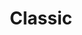 ---
layout: category
id: classic
permalink: /classic/
title: Classic
nav: true
nav-order: 5
intro: Struggling to choose between riverside gem or historic charm? You can’t go wrong with this selection of classic romantic destinations; only the best of the best will do.

banner:
  title: For classic romance...
  attribution: >
    <a href="#photo-link">Photo</a> by username / <a rel="nofollow" href="https://creativecommons.org/licenses/by/2.0/">CC BY</a>

feature:
  id: heidelberg
  title: Heidelberg
  description: Heidelberg is just one of those picture-perfect towns. Surrounded by dark-green forest, slung along a sparkling river and overlooked by a gothic-cum-renaissance castle perched high on a hill, an image of Heidelberg stirs the inner romantic. Also the real Romantics; William Turner and Goethe were both totally infatuated with the place, crafting verse and landscapes that capture the wild beauty of the town. As Goethe put it, “The town with its location and beautiful surroundings, has, one may say, something special.” Discover this for yourself by wandering the cobbled streets of the marvellous baroque old town and sinking into the historic student atmosphere, centred around Germany’s oldest university.
  airport: AIRPORT NAME
  image-attribution: >
    <a href="#photo-link">Photo</a> by username / <a rel="nofollow" href="https://creativecommons.org/licenses/by/2.0/">CC BY</a>
  topics:
    - id: schloss-heidelberg
      title: Schloss Heidelberg
      description: The town’s most romantic asset, the renaissance red-stone marvel paints an evocative shape on Heidelburg’s skyline. And, of course, the temptation is there to get a closer look. It’s a steep climb to the top, but the views are unmissable. Best to head there just before sunset and pitch a spot in the castle grounds, where a blanket and some wine will be the perfect aperitif to start the evening.
      image-attribution: >
        <a href="#photo-link">Photo</a> by username / <a rel="nofollow" href="https://creativecommons.org/licenses/by/2.0/">CC BY</a>
    - id: funicular
      title: Funicular
      description: Views and more views. In a place as pretty as Heidelberg, there’s nothing quite like discovering another gorgeous vista to enjoy with your loved one. Also, nothing beats a funicular. Step into the old wooden carriage as it climbs high to the King’s Throne, the peak of a mountain that towers over Heidelberg. Up here, the views are magnificent, stretching beyond the town and river valley.
      image-attribution: >
        <a href="#photo-link">Photo</a> by username / <a rel="nofollow" href="https://creativecommons.org/licenses/by/2.0/">CC BY</a>
    - id: student-pubs
      title: Student Pubs
      description: The title may sound daunting but Heidleberg’s student pubs are an institution. With a university heritage as old as this, there’s a strong selection of old-world pubs to sink a few pilsners in. Zum Roten Ochsen is one of the oldest and most known, a wood-panelled delight where students have carved their names into the tables and walls for centuries. Plus, the menu is filled with traditional eats, for a wholesome night of convivial excess.
      image-attribution: >
        <a href="#photo-link">Photo</a> by username / <a rel="nofollow" href="https://creativecommons.org/licenses/by/2.0/">CC BY</a>

destinations:
  - id: rothenburg
    title: Rothenburg
    description: This remarkable Bavarian village, with its topsy-turvy, bright and colourful medieval buildings and narrow, twisting, picturesque streets, is as fairytale pretty as it gets. Surrounded by high walls and tall, round turrets, Rothenburg is a time capsule of picture-perfect sights slung on the famed Romantic Way. For all-out romance, don’t miss this classic slice of medieval beauty.
    airport: AIRPORT NAME
    image-attribution: >
      <a href="#photo-link">Photo</a> by username / <a rel="nofollow" href="https://creativecommons.org/licenses/by/2.0/">CC BY</a>
  - id: lubeck
    title: Lübeck
    description: Once lauded as the Queen of the Hanse, Lübeck was a very important trading centre in the Middle Ages. Like any wealthy old town, this means one thing; a set of gorgeous old buildings, grand churches, round towers and centuries-old cosmopolitan flair. Though fairly big, Lübeck is wonderfully laid-back, with riverside ambles, historic restaurants and chilled out pubs to explore.
    airport: AIRPORT NAME
    image-attribution: >
      <a href="#photo-link">Photo</a> by username / <a rel="nofollow" href="https://creativecommons.org/licenses/by/2.0/">CC BY</a>
  - id: rudesheim
    title: Rüdesheim
    description: Rüdesheim is a picture of typical Rhineland beauty. It’s this landscape that the Romantics fell for, a centrepiece to the Grand Tour. Medieval charms spill across the narrow Drosselgasse, where picturesque half-timber buildings tumble against each other. Visit a wine museum hidden in a 1,000-year-old castle in a region renowned for its delicious Rieslings, and set sail in the footsteps of Byron and Keats with a boat trip down the Rhine, in a portion of the river with the highest concentration of evocative and romantic riverside castles.
    airport: AIRPORT NAME
    image-attribution: >
      <a href="#photo-link">Photo</a> by username / <a rel="nofollow" href="https://creativecommons.org/licenses/by/2.0/">CC BY</a>
  - id: luneburg
    title: Lüneburg
    description: Wobbly spires and leaning buildings, dressed in typical medieval splendour, add a charming eccentricity to this romantic town. Once a Hanseatic salt-mining powerhouse (mining which caused the subsidence of a great many buildings), Lüneburg offers a jumble of pretty streets with plenty of historic sights. Head to the riverside for al fresco dining and throw yourself into the town’s buzzing night scene, propped up by a youthful student population.
    airport: AIRPORT NAME
    image-attribution: >
      <a href="#photo-link">Photo</a> by username / <a rel="nofollow" href="https://creativecommons.org/licenses/by/2.0/">CC BY</a>
---